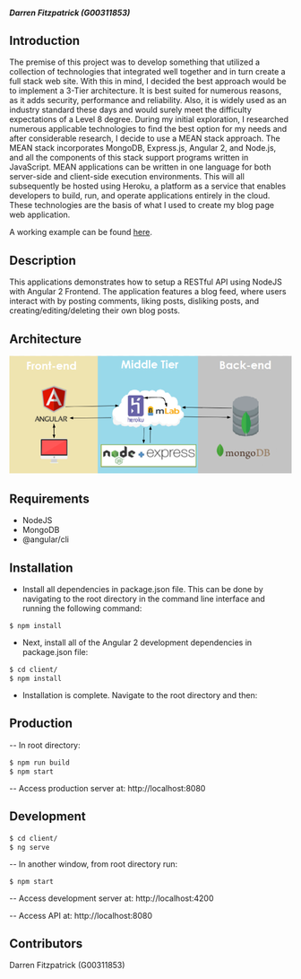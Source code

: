 ##### Darren Fitzpatrick (G00311853)

## Introduction
The premise of this project was to develop something that utilized a collection of technologies that integrated well together and in turn create a full stack web site. With this in mind, I decided the best approach would be to implement a 3-Tier architecture. It is best suited for numerous reasons, as it adds security, performance and reliability. Also, it is widely used as an industry standard these days and would surely meet the difficulty expectations of a Level 8 degree. During my initial exploration, I researched numerous applicable technologies to find the best option for my needs and after considerable research, I decide to use a MEAN stack approach. The MEAN stack incorporates MongoDB, Express.js, Angular 2, and Node.js, and all the components of this stack support programs written in JavaScript. MEAN applications can be written in one language for both server-side and client-side execution environments. This will all subsequently be hosted using Heroku, a platform as a service that enables developers to build, run, and operate applications entirely in the cloud. These technologies are the basis of what I used to create my blog page web application.

A working example can be found [here](https://mighty-island-46941.herokuapp.com/).

## Description
This applications demonstrates how to setup a RESTful API using NodeJS with Angular 2 Frontend. The application features a blog feed, where users interact with by posting comments, liking posts, disliking posts, and creating/editing/deleting their own blog posts.

## Architecture
![picture](https://github.com/DarrenFitz/Web_Project/blob/master/arc.png)
## Requirements

- NodeJS
- MongoDB
- @angular/cli

## Installation

- Install all dependencies in package.json file. This can be done by navigating to the root directory in the command line interface and running the following command:
```
$ npm install
```

- Next, install all of the Angular 2 development dependencies in package.json file:
```
$ cd client/
$ npm install
```

- Installation is complete. Navigate to the root directory and then:  

## Production
-- In root directory:
```
$ npm run build
$ npm start
```
-- Access production server at: http://localhost:8080

## Development
```
$ cd client/
$ ng serve
```
-- In another window, from root directory run:
```
$ npm start
```
-- Access development server at: http://localhost:4200

-- Access API at: http://localhost:8080


## Contributors
Darren Fitzpatrick (G00311853)
